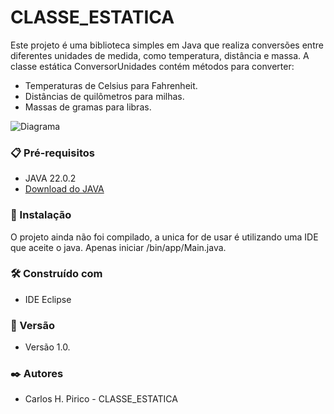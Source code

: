 # CLASSE_ESTATICA
Este projeto é uma biblioteca simples em Java que realiza conversões entre diferentes unidades de medida, como temperatura, distância e massa. A classe estática ConversorUnidades contém métodos para converter:

- Temperaturas de Celsius para Fahrenheit.
- Distâncias de quilômetros para milhas.
- Massas de gramas para libras.

![Diagrama](.md/assets/diagrama/DiagramaClasse.jpg)

### 📋 Pré-requisitos
- JAVA 22.0.2
- [Download do JAVA](https://www.oracle.com/java/technologies/javase/22-0-2-relnotes.html)

### 🔧 Instalação
O projeto ainda não foi compilado, a unica for de usar é utilizando uma IDE que aceite o java.
Apenas iniciar /bin/app/Main.java.

### 🛠️ Construído com
- IDE Eclipse

### 📌 Versão
- Versão 1.0.

### ✒️ Autores
- Carlos H. Pirico - CLASSE_ESTATICA

